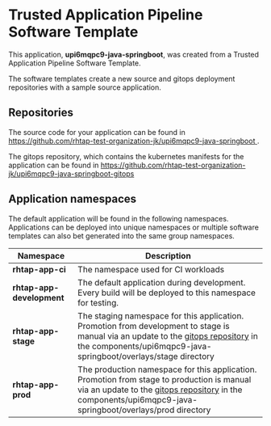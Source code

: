 # Trusted Application Pipeline Software Template

This application, **upi6mqpc9-java-springboot**, was created from a Trusted Application Pipeline Software Template.

The software templates create a new source and gitops deployment repositories with a sample source application. 

## Repositories

The source code for your application can be found in [https://github.com/rhtap-test-organization-jk/upi6mqpc9-java-springboot ](https://github.com/rhtap-test-organization-jk/upi6mqpc9-java-springboot ).
 
The gitops repository, which contains the kubernetes manifests for the application can be found in 
[https://github.com/rhtap-test-organization-jk/upi6mqpc9-java-springboot-gitops ](https://github.com/rhtap-test-organization-jk/upi6mqpc9-java-springboot-gitops ) 

## Application namespaces 

The default application will be found in the following namespaces. Applications can be deployed into unique namespaces or multiple software templates can also bet generated into the same group namespaces.  

|  Namespace   |  Description   |  
| -------- | -------- |
| **rhtap-app-ci** | The namespace used for CI workloads |
| **rhtap-app-development** | The default application during development. Every build will be deployed to this namespace for testing. |
| **rhtap-app-stage** | The staging namespace for this application. Promotion from development to stage is manual via an update to the [gitops repository](https://github.com/rhtap-test-organization-jk/upi6mqpc9-java-springboot-gitops ) in the components/upi6mqpc9-java-springboot/overlays/stage directory |
| **rhtap-app-prod** | The production namespace for this application. Promotion from stage to production is manual via an update to the [gitops repository](https://github.com/rhtap-test-organization-jk/upi6mqpc9-java-springboot-gitops ) in the components/upi6mqpc9-java-springboot/overlays/prod directory |